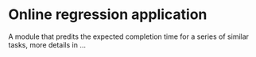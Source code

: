 # Online regression application

A module that predits the expected completion time for a series of similar tasks, more details in ...
